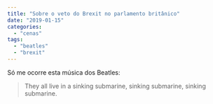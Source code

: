 ```yaml
---
title: "Sobre o veto do Brexit no parlamento britânico"
date: "2019-01-15"
categories: 
  - "cenas"
tags: 
  - "beatles"
  - "brexit"
---
```


Só me ocorre esta música dos Beatles:

> They all live in a sinking submarine, sinking submarine, sinking submarine.
